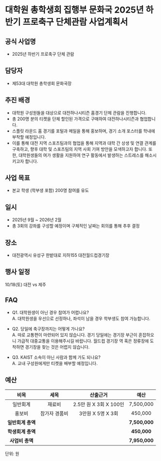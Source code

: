 대학원 총학생회 집행부 문화국 2025년 하반기 프로축구 단체관람 사업계획서
===

## 공식 사업명
-	2025년 하반기 프로축구 단체 관람

## 담당자
-	제53대 대학원 총학생회 문화국장

## 추진 배경
- 대학원 구성원들을 대상으로 대전하나시티즌 홈경기 단체 관람을 진행합니다.
- 총 200명 분의 티켓을 단체 할인된 가격으로 구매하여 대전하나시티즌과 협업합니다.
- 스플릿 라운드 홈 경기를 포털과 메일을 통해 홍보하며, 경기 소개 포스터를 학내에 부착할 예정입니다.
- 이를 통해 대전 지역 스포츠팀과의 협업을 통해 지역과 대학 간 상생 및 연결 관계를 구축하고, 향후 대학 및 스포츠팀의 지역 사회 기여 방안을 모색하고자 합니다. 또한, 대학원생들의 여가 생활을 지원하여 연구 활동에서 발생하는 스트레스를 해소시키고자 합니다.

## 사업 목표
-	본교 학생 (학부생 포함) 200명 참여를 유도

## 일시
-	2025년 9월 ~ 2026년 2월
-	총 3회의 강좌를 구성할 예정이며 구체적인 날짜는 회의를 통해 추후 결정

## 장소
-	대전광역시 유성구 한밭대로 지하155 대전월드컵경기장

## 행사 일정
10/18(토) 대전 vs 제주


## FAQ
- Q1. 대학원생이 아닌 경우 참여가 어렵나요? <br/> A. 대학원생을 우선으로 선정하나, 좌석이 남을 경우 학부생도 참여 가능합니다.

- Q2. 당일에 축구장까지는 어떻게 가나요? <br/> A. 따로 교통편이 마련되어 있지 않습니다. 경기 당일에는 경기장 부근이 혼잡하오니 가급적 대중교통을 이용해주시길 바랍니다. 월드컵 경기장 역 혹은 정류장에 도착하면 경기장을 찾는 것은 어렵지 않습니다.

- Q3. KAIST 소속이 아닌 사람과 함께 가도 되나요? <br/> A. 교내 구성원에게만 티켓을 배부할 예정입니다.


## 예산

|  **비목** |   **세목**   | **산출근거** | **예산** |
|:----------:|:------------:|:--------:|:--------:|
|일반회계| 재료비 | 2.5만 원 X 3회 X 100인 | 7,500,000 |
|홍보비| 참가자 경품비 | 3만원 X 5명 X 3회 | 450,000 |
|   **일반회계 총액**  |        |   | **7,500,000**  |   
|   **학생회계 총액**  |        |   | **450,000**  |   
|   **사업비 총액**  |        |   | **7,950,000**  |

단위: 원
